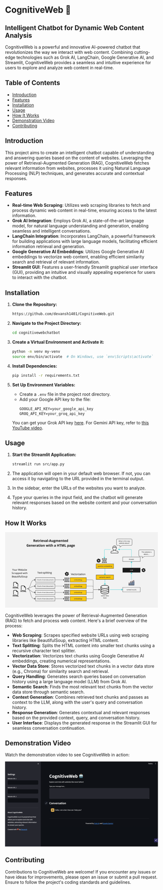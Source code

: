 #  CognitiveWeb 🤖
##    Intelligent Chatbot for Dynamic Web Content Analysis 

CognitiveWeb is a powerful and innovative AI-powered chatbot that revolutionizes the way we interact with web content. Combining cutting-edge technologies such as Grok AI, LangChain, Google Generative AI, and Streamlit, CognitiveWeb provides a seamless and intuitive experience for users to explore and analyze web content in real-time.

## Table of Contents
- [Introduction](#introduction)
- [Features](#features)
- [Installation](#installation)
- [Usage](#usage)
- [How It Works](#how-it-works)
- [Demonstration Video](#demonstration-video)
- [Contributing](#contributing)

## Introduction

This project aims to create an intelligent chatbot capable of understanding and answering queries based on the content of websites. Leveraging the power of Retrieval-Augmented Generation (RAG), CognitiveWeb fetches relevant information from websites, processes it using Natural Language Processing (NLP) techniques, and generates accurate and contextual responses.

## Features

- **Real-time Web Scraping**: Utilizes web scraping libraries to fetch and process dynamic web content in real-time, ensuring access to the latest information.
- **Grok AI Integration**: Employs Grok AI, a state-of-the-art language model, for natural language understanding and generation, enabling seamless and intelligent conversations.
- **LangChain Integration**: Incorporates LangChain, a powerful framework for building applications with large language models, facilitating efficient information retrieval and generation.
- **Google Generative AI Embeddings**: Utilizes Google Generative AI embeddings to vectorize web content, enabling efficient similarity search and retrieval of relevant information.
- **Streamlit GUI**: Features a user-friendly Streamlit graphical user interface (GUI), providing an intuitive and visually appealing experience for users to interact with the chatbot.

## Installation

1. **Clone the Repository:**
    ```bash
   https://github.com/devansh1401/CognitiveWeb.git
    ```

2. **Navigate to the Project Directory:**
    ```bash
    cd cognitivewebchatbot
    ```

3. **Create a Virtual Environment and Activate it:**
    ```bash
    python -m venv my-venv
    source env/bin/activate  # On Windows, use `env\Scripts\activate`
    ```

4. **Install Dependencies:**
    ```bash
    pip install -r requirements.txt
    ```

5. **Set Up Environment Variables:**
    - Create a `.env` file in the project root directory.
    - Add your Google API key to the file:
        ```
        GOOGLE_API_KEY=your_google_api_key
        GROQ_API_KEY=your_groq_api_key
        ```

    You can get your Grok API key [here](https://wow.groq.com/).
    For Gemini API key, refer to [this YouTube video](https://youtu.be/a_vuUufkCy4?si=EvX9I9eoUBDnf3df).

## Usage

1. **Start the Streamlit Application:**
    ```bash
    streamlit run src/app.py
    ```

2. The application will open in your default web browser. If not, you can access it by navigating to the URL provided in the terminal output.
3. In the sidebar, enter the URLs of the websites you want to analyze.
4. Type your queries in the input field, and the chatbot will generate relevant responses based on the website content and your conversation history.

## How It Works
![CognitiveWeb Architecture](resources/architecture.jpg)

CognitiveWeb leverages the power of Retrieval-Augmented Generation (RAG) to fetch and process web content. Here's a brief overview of the process:
- **Web Scraping**: Scrapes specified website URLs using web scraping libraries like BeautifulSoup, extracting HTML content.
- **Text Splitting**: Splits the HTML content into smaller text chunks using a recursive character text splitter.
- **Vectorization**: Vectorizes text chunks using Google Generative AI embeddings, creating numerical representations.
- **Vector Data Store**: Stores vectorized text chunks in a vector data store (e.g., Chroma) for similarity search and retrieval.
- **Query Handling**: Generates search queries based on conversation history using a large language model (LLM) from Grok AI.
- **Semantic Search**: Finds the most relevant text chunks from the vector data store through semantic search.
- **Context Generation**: Combines retrieved text chunks and passes as context to the LLM, along with the user's query and conversation history.
- **Response Generation**: Generates contextual and relevant responses based on the provided context, query, and conversation history.
- **User Interface**: Displays the generated response in the Streamlit GUI for seamless conversation continuation.

## Demonstration Video

Watch the demonstration video to see CognitiveWeb in action:

[![CognitiveWeb Demonstration](resources/video_thumbnail.png)](https://www.linkedin.com/feed/update/urn:li:activity:7184972097595535361/)


## Contributing

Contributions to CognitiveWeb are welcome! If you encounter any issues or have ideas for improvements, please open an issue or submit a pull request. Ensure to follow the project's coding standards and guidelines.


